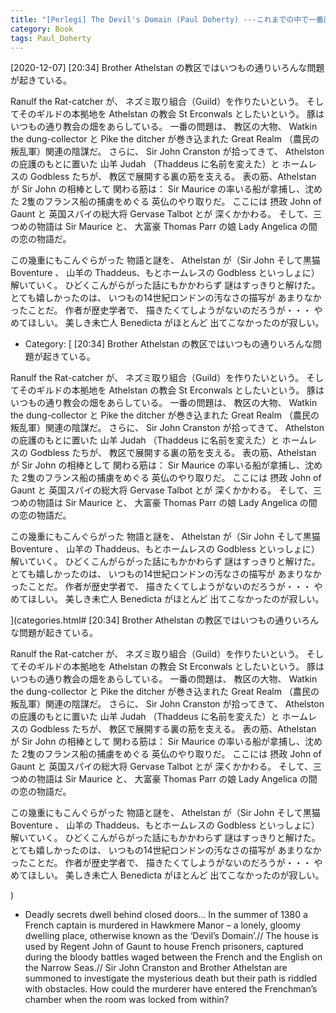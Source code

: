 ```yaml
---
title: "[Perlegi] The Devil's Domain (Paul Doherty) ---これまでの中で一番面白い"
category: Book
tags: Paul_Doherty 
---
```


[2020-12-07] 
[20:34] Brother Athelstan の教区ではいつもの通りいろんな問題が起きている。

Ranulf the Rat-catcher が、
ネズミ取り組合（Guild）を作りたいという。
そしてそのギルドの本拠地を
Athelstan の教会
St Erconwals としたいという。
豚はいつもの通り教会の畑をあらしている。
一番の問題は、
教区の大物、
Watkin the dung-collector と
Pike the ditcher が巻き込まれた
Great Realm （農民の叛乱軍）関連の陰謀だ。
さらに、
Sir John Cranston が拾ってきて、
Athelston の庇護のもとに置いた
山羊 Judah （Thaddeus に名前を変えた）と
ホームレスの Godbless たちが、
教区で展開する裏の筋を支える。
表の筋、Athelstan が Sir John の相棒として
関わる筋は：
Sir Maurice の率いる船が拿捕し、沈めた
2隻のフランス船の捕虜をめぐる
英仏のやり取りだ。
ここには 摂政 John of Gaunt と
英国スパイの総大将 Gervase Talbot とが
深くかかわる。
そして、三つめの物語は Sir Maurice と、
大富豪 Thomas Parr の娘
Lady Angelica の間の恋の物語だ。

 この幾重にもこんぐらがった
物語と謎を、
Athelstan が（Sir John そして黒猫 Boventure 、
山羊の Thaddeus、もとホームレスの
Godbless といっしょに）解いていく。
ひどくこんがらがった話にもかかわらず
謎はすっきりと解けた。
とても嬉しかったのは、
いつもの14世紀ロンドンの汚なさの描写が
あまりなかったことだ。
作者が歴史学者で、
描きたくてしようがないのだろうが・・・
やめてほしい。
美しき未亡人 Benedicta がほとんど
出てこなかったのが寂しい。

- Category: [
[20:34] Brother Athelstan の教区ではいつもの通りいろんな問題が起きている。

Ranulf the Rat-catcher が、
ネズミ取り組合（Guild）を作りたいという。
そしてそのギルドの本拠地を
Athelstan の教会
St Erconwals としたいという。
豚はいつもの通り教会の畑をあらしている。
一番の問題は、
教区の大物、
Watkin the dung-collector と
Pike the ditcher が巻き込まれた
Great Realm （農民の叛乱軍）関連の陰謀だ。
さらに、
Sir John Cranston が拾ってきて、
Athelston の庇護のもとに置いた
山羊 Judah （Thaddeus に名前を変えた）と
ホームレスの Godbless たちが、
教区で展開する裏の筋を支える。
表の筋、Athelstan が Sir John の相棒として
関わる筋は：
Sir Maurice の率いる船が拿捕し、沈めた
2隻のフランス船の捕虜をめぐる
英仏のやり取りだ。
ここには 摂政 John of Gaunt と
英国スパイの総大将 Gervase Talbot とが
深くかかわる。
そして、三つめの物語は Sir Maurice と、
大富豪 Thomas Parr の娘
Lady Angelica の間の恋の物語だ。

 この幾重にもこんぐらがった
物語と謎を、
Athelstan が（Sir John そして黒猫 Boventure 、
山羊の Thaddeus、もとホームレスの
Godbless といっしょに）解いていく。
ひどくこんがらがった話にもかかわらず
謎はすっきりと解けた。
とても嬉しかったのは、
いつもの14世紀ロンドンの汚なさの描写が
あまりなかったことだ。
作者が歴史学者で、
描きたくてしようがないのだろうが・・・
やめてほしい。
美しき未亡人 Benedicta がほとんど
出てこなかったのが寂しい。

](categories.html#
[20:34] Brother Athelstan の教区ではいつもの通りいろんな問題が起きている。

Ranulf the Rat-catcher が、
ネズミ取り組合（Guild）を作りたいという。
そしてそのギルドの本拠地を
Athelstan の教会
St Erconwals としたいという。
豚はいつもの通り教会の畑をあらしている。
一番の問題は、
教区の大物、
Watkin the dung-collector と
Pike the ditcher が巻き込まれた
Great Realm （農民の叛乱軍）関連の陰謀だ。
さらに、
Sir John Cranston が拾ってきて、
Athelston の庇護のもとに置いた
山羊 Judah （Thaddeus に名前を変えた）と
ホームレスの Godbless たちが、
教区で展開する裏の筋を支える。
表の筋、Athelstan が Sir John の相棒として
関わる筋は：
Sir Maurice の率いる船が拿捕し、沈めた
2隻のフランス船の捕虜をめぐる
英仏のやり取りだ。
ここには 摂政 John of Gaunt と
英国スパイの総大将 Gervase Talbot とが
深くかかわる。
そして、三つめの物語は Sir Maurice と、
大富豪 Thomas Parr の娘
Lady Angelica の間の恋の物語だ。

 この幾重にもこんぐらがった
物語と謎を、
Athelstan が（Sir John そして黒猫 Boventure 、
山羊の Thaddeus、もとホームレスの
Godbless といっしょに）解いていく。
ひどくこんがらがった話にもかかわらず
謎はすっきりと解けた。
とても嬉しかったのは、
いつもの14世紀ロンドンの汚なさの描写が
あまりなかったことだ。
作者が歴史学者で、
描きたくてしようがないのだろうが・・・
やめてほしい。
美しき未亡人 Benedicta がほとんど
出てこなかったのが寂しい。

)
- Deadly secrets dwell behind
                  closed doors...  In the summer
                  of 1380 a French captain is
                  murdered in Hawkmere Manor – a
                  lonely, gloomy dwelling place,
                  otherwise known as the
                  ‘Devil’s Domain’.// The house
                  is used by Regent John of Gaunt
                  to house French prisoners,
                  captured during the bloody
                  battles waged between the French
                  and the English on the Narrow
                  Seas.// Sir John Cranston and
                  Brother Athelstan are summoned
                  to investigate the mysterious
                  death but their path is riddled
                  with obstacles. How could the
                  murderer have entered the
                  Frenchman’s chamber when the
                  room was locked from within?

